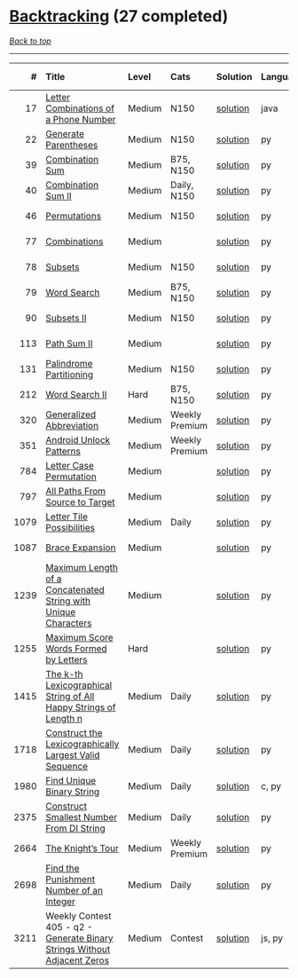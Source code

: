 # [Backtracking](<https://leetcode.com/tag/Backtracking/>) (27 completed)

*[Back to top](<../../README.md>)*

------

|    # | Title                                                                                                                                                                | Level   | Cats           | Solution                                                                                    | Languages   | Date Complete   |
|-----:|:---------------------------------------------------------------------------------------------------------------------------------------------------------------------|:--------|:---------------|:--------------------------------------------------------------------------------------------|:------------|:----------------|
|   17 | [Letter Combinations of a Phone Number](<https://leetcode.com/problems/letter-combinations-of-a-phone-number>)                                                       | Medium  | N150           | [solution](<../_17. Letter Combinations of a Phone Number.md>)                              | java        | Jul 14, 2024    |
|   22 | [Generate Parentheses](<https://leetcode.com/problems/generate-parentheses>)                                                                                         | Medium  | N150           | [solution](<../_22. Generate Parentheses.md>)                                               | py          | Jun 13, 2024    |
|   39 | [Combination Sum](<https://leetcode.com/problems/combination-sum>)                                                                                                   | Medium  | B75, N150      | [solution](<../_39. Combination Sum.md>)                                                    | py          | Jul 16, 2024    |
|   40 | [Combination Sum II](<https://leetcode.com/problems/combination-sum-ii>)                                                                                             | Medium  | Daily, N150    | [solution](<../_40. Combination Sum II.md>)                                                 | py          | Aug 13, 2024    |
|   46 | [Permutations](<https://leetcode.com/problems/permutations>)                                                                                                         | Medium  | N150           | [solution](<../_46. Permutations.md>)                                                       | py          | Jun 07, 2024    |
|   77 | [Combinations](<https://leetcode.com/problems/combinations>)                                                                                                         | Medium  |                | [solution](<../_77. Combinations.md>)                                                       | py          | Jun 07, 2024    |
|   78 | [Subsets](<https://leetcode.com/problems/subsets>)                                                                                                                   | Medium  | N150           | [solution](<../_78. Subsets.md>)                                                            | py          | Jun 02, 2024    |
|   79 | [Word Search](<https://leetcode.com/problems/word-search>)                                                                                                           | Medium  | B75, N150      | [solution](<../_79. Word Search.md>)                                                        | py          | Jun 27, 2024    |
|   90 | [Subsets II](<https://leetcode.com/problems/subsets-ii>)                                                                                                             | Medium  | N150           | [solution](<../_90. Subsets II.md>)                                                         | py          | Jul 03, 2024    |
|  113 | [Path Sum II](<https://leetcode.com/problems/path-sum-ii>)                                                                                                           | Medium  |                | [solution](<../_113. Path Sum II.md>)                                                       | py          | Jul 03, 2024    |
|  131 | [Palindrome Partitioning](<https://leetcode.com/problems/palindrome-partitioning>)                                                                                   | Medium  | N150           | [solution](<../_131. Palindrome Partitioning.md>)                                           | py          | Jul 30, 2024    |
|  212 | [Word Search II](<https://leetcode.com/problems/word-search-ii>)                                                                                                     | Hard    | B75, N150      | [solution](<../_212. Word Search II.md>)                                                    | py          | Jun 27, 2024    |
|  320 | [Generalized Abbreviation](<https://leetcode.com/problems/generalized-abbreviation>)                                                                                 | Medium  | Weekly Premium | [solution](<../_320. Generalized Abbreviation.md>)                                          | py          | Aug 22, 2024    |
|  351 | [Android Unlock Patterns](<https://leetcode.com/problems/android-unlock-patterns>)                                                                                   | Medium  | Weekly Premium | [solution](<../_351. Android Unlock Patterns.md>)                                           | py          | Aug 13, 2024    |
|  784 | [Letter Case Permutation](<https://leetcode.com/problems/letter-case-permutation>)                                                                                   | Medium  |                | [solution](<../_784. Letter Case Permutation.md>)                                           | py          | Jun 15, 2024    |
|  797 | [All Paths From Source to Target](<https://leetcode.com/problems/all-paths-from-source-to-target>)                                                                   | Medium  |                | [solution](<../_797. All Paths From Source to Target.md>)                                   | py          | Mar 05, 2025    |
| 1079 | [Letter Tile Possibilities](<https://leetcode.com/problems/letter-tile-possibilities>)                                                                               | Medium  | Daily          | [solution](<../_1079. Letter Tile Possibilities.md>)                                        | py          | Feb 17, 2025    |
| 1087 | [Brace Expansion](<https://leetcode.com/problems/brace-expansion>)                                                                                                   | Medium  |                | [solution](<../_1087. Brace Expansion.md>)                                                  | py          | Jun 15, 2024    |
| 1239 | [Maximum Length of a Concatenated String with Unique Characters](<https://leetcode.com/problems/maximum-length-of-a-concatenated-string-with-unique-characters>)     | Medium  |                | [solution](<../_1239. Maximum Length of a Concatenated String with Unique Characters.md>)   | py          | Jun 29, 2024    |
| 1255 | [Maximum Score Words Formed by Letters](<https://leetcode.com/problems/maximum-score-words-formed-by-letters>)                                                       | Hard    |                | [solution](<../_1255. Maximum Score Words Formed by Letters.md>)                            | py          | Jun 15, 2024    |
| 1415 | [The k-th Lexicographical String of All Happy Strings of Length n](<https://leetcode.com/problems/the-k-th-lexicographical-string-of-all-happy-strings-of-length-n>) | Medium  | Daily          | [solution](<../_1415. The k-th Lexicographical String of All Happy Strings of Length n.md>) | py          | Feb 19, 2025    |
| 1718 | [Construct the Lexicographically Largest Valid Sequence](<https://leetcode.com/problems/construct-the-lexicographically-largest-valid-sequence>)                     | Medium  | Daily          | [solution](<../_1718. Construct the Lexicographically Largest Valid Sequence.md>)           | py          | Feb 16, 2025    |
| 1980 | [Find Unique Binary String](<https://leetcode.com/problems/find-unique-binary-string>)                                                                               | Medium  | Daily          | [solution](<../_1980. Find Unique Binary String.md>)                                        | c, py       | Jun 27, 2024    |
| 2375 | [Construct Smallest Number From DI String](<https://leetcode.com/problems/construct-smallest-number-from-di-string>)                                                 | Medium  | Daily          | [solution](<../_2375. Construct Smallest Number From DI String.md>)                         | py          | Feb 18, 2025    |
| 2664 | [The Knight’s Tour](<https://leetcode.com/problems/the-knights-tour>)                                                                                                | Medium  | Weekly Premium | [solution](<../_2664. The Knight’s Tour.md>)                                                | py          | Oct 26, 2024    |
| 2698 | [Find the Punishment Number of an Integer](<https://leetcode.com/problems/find-the-punishment-number-of-an-integer>)                                                 | Medium  | Daily          | [solution](<../_2698. Find the Punishment Number of an Integer.md>)                         | py          | Feb 15, 2025    |
| 3211 | Weekly Contest 405 - q2 - [Generate Binary Strings Without Adjacent Zeros](<https://leetcode.com/problems/generate-binary-strings-without-adjacent-zeros>)           | Medium  | Contest        | [solution](<../_3211. Generate Binary Strings Without Adjacent Zeros.md>)                   | js, py      | Jul 07, 2024    |
